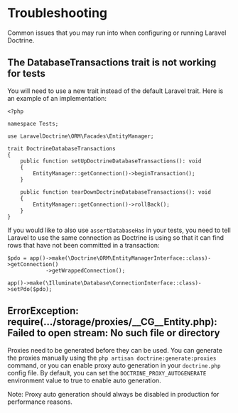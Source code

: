 # Troubleshooting

Common issues that you may run into when configuring or running Laravel Doctrine.

## The DatabaseTransactions trait is not working for tests

You will need to use a new trait instead of the default Laravel trait. Here is an example of an implementation:

```
<?php

namespace Tests;

use LaravelDoctrine\ORM\Facades\EntityManager;

trait DoctrineDatabaseTransactions
{
    public function setUpDoctrineDatabaseTransactions(): void
    {
        EntityManager::getConnection()->beginTransaction();
    }

    public function tearDownDoctrineDatabaseTransactions(): void
    {
        EntityManager::getConnection()->rollBack();
    }
}
```

If you would like to also use `assertDatabaseHas` in your tests, you need to tell Laravel to use the same connection as Doctrine is using so that it can find rows that have not been committed in a transaction:

```
$pdo = app()->make(\Doctrine\ORM\EntityManagerInterface::class)->getConnection()
            ->getWrappedConnection();

app()->make(\Illuminate\Database\ConnectionInterface::class)->setPdo($pdo);
```

## ErrorException: require(.../storage/proxies/__CG__Entity.php): Failed to open stream: No such file or directory

Proxies need to be generated before they can be used. You can generate the proxies manually using the `php artisan doctrine:generate:proxies` command, or you can enable proxy auto generation in your `doctrine.php` config file. By default, you can set the `DOCTRINE_PROXY_AUTOGENERATE` environment value to true to enable auto generation.

Note: Proxy auto generation should always be disabled in production for performance reasons.